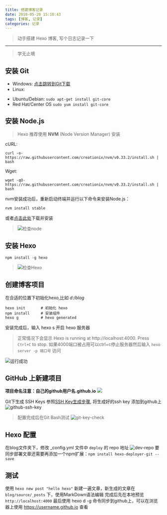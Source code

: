 ```yaml
---
title: 搭建博客记录
date: 2018-05-20 15:10:43
tags: [博客, 记录]
categories: 记录
---
```

> 动手搭建 Hexo 博客, 写个日志记录一下
------

<blockquote class="blockquote-center">学无止境</blockquote>

<!--more-->

## 安装 Git 

* Windows: [点击跳转到Git下载](https://git-scm.com/download/win)
* Linux:
 - Ubuntu/Debian: `sudo apt-get install git-core`
 - Red Hat/Center OS  `sudo yum install git-core`

## 安装 Node.js

> Hexo 推荐使用 **NVM** (Node Version Manager) 安装

cURL:
```shell
curl -o- https://raw.githubusercontent.com/creationix/nvm/v0.33.2/install.sh | bash
```
Wget:
```shell
wget -qO- https://raw.githubusercontent.com/creationix/nvm/v0.33.2/install.sh | bash
```
nvm安装成功后，重新启动终端并运行以下命令来安装Node.js：
```shell
nvm install stable
```
或者[点击此处](https://nodejs.org)下载并安装

> ![检查node](https://oyvpp7gqd.bkt.clouddn.com/18-5-14/1022082.jpg)

## 安装 Hexo
```npm
npm install -g hexo 
```
> ![检查Hexo](https://oyvpp7gqd.bkt.clouddn.com/18-5-14/15765643.jpg)

## 创建博客项目
在合适的位置下初始化hexo,比如 *d:/blog*
```
hexo init		# 初始化 hexo
npm install		# 安装组件
hexo g			# hexo generated
```
安装完成后，输入 hexo s 开启 hexo 服务器
> 正常情况下会显示 Hexo is running at http://localhost:4000. Press `Ctrl+C` to stop.
如果4000端口被占用可以ctrl+c停止服务器然后输入 `hexo server -p 端口号` 访问

![运行成功](https://oyvpp7gqd.bkt.clouddn.com/18-5-14/67034961.jpg)

## GitHub 上新建项目
**项目命名注意：自己的github用户名.github.io**
![](https://oyvpp7gqd.bkt.clouddn.com/18-5-14/78195897.jpg)

Git下生成 SSH Keys 参照[SSH Key生成步骤](https://blog.csdn.net/hustpzb/article/details/8230454), 将生成好的ssh key 添加到github上
![github-ssh-key](https://oyvpp7gqd.bkt.clouddn.com/18-5-14/88681793.jpg) 
>配置完成后在Git Bash测试
![git-key-check](https://oyvpp7gqd.bkt.clouddn.com/18-5-14/99272918.jpg)
 
## Hexo 配置
在blog文件夹下，修改 _config.yml 文件中 `deploy` 的 repo 地址
![dev-repo](https://oyvpp7gqd.bkt.clouddn.com/18-5-14/9649267.jpg)
要同步部署文章还需要再添加一个npm扩展：`npm install hexo-deployer-git --save`

## 测试
使用 `hexo new post "hello hexo"` 新建一遍文章，新生成的文章在 `blog/source/_posts` 下，使用MarkDown语法编辑
完成后先在本地预览 `http://localhost:4000`
最后使用 hexo d -g 命令同步到github上，可以在浏览器上使用 https://username.github.io 查看

